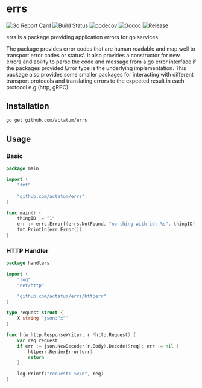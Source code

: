 # errs

[![Go Report Card](https://goreportcard.com/badge/actatum/errs)](https://goreportcard.com/report/actatum/errs)
![Build Status](https://github.com/actatum/errs/actions/workflows/main.yaml/badge.svg)
[![codecov](https://codecov.io/gh/actatum/errs/branch/main/graph/badge.svg)](https://codecov.io/gh/actatum/errs)
[![Godoc](http://img.shields.io/badge/godoc-reference-blue.svg?style=flat)](https://godoc.org/github.com/actatum/errs)
[![Release](https://img.shields.io/github/release/actatum/errs.svg)](https://github.com/actatum/errs/releases/latest)

errs is a package providing application errors for go services.

The package provides error codes that are human readable and map well to transport error codes or status'. 
It also provides a constructor for new errors and ability to parse the code and message from a go error interface if the packages
provided Error type is the underlying implementation. This package also provides some smaller packages for interacting with different
transport protocols and translating errors to the expected result in each protocol e.g.(http, gRPC).

## Installation

```bash
go get github.com/actatum/errs
```

## Usage

### Basic

```go
package main

import (
    "fmt"
    
    "github.com/actatum/errs"
)

func main() {
    thingID := "1"
    err := errs.Errorf(errs.NotFound, "no thing with id: %s", thingID)
    fmt.Println(err.Error())
}
```

### HTTP Handler
```go
package handlers

import (
    "log"
    "net/http"

    "github.com/actatum/errs/httperr"
)

type request struct {
    X string `json:"x"`
}

func h(w http.ResponseWriter, r *http.Request) {
    var req request
    if err := json.NewDecoder(r.Body).Decode(&req); err != nil {
        httperr.RenderError(err)
        return
    }

    log.Printf("request: %v\n", req)
}
```